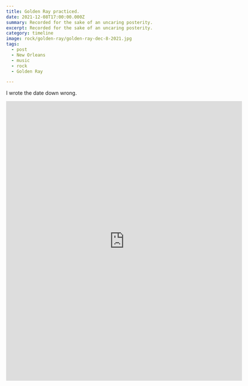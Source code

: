 ```yaml
---
title: Golden Ray practiced.
date: 2021-12-08T17:00:00.000Z
summary: Recorded for the sake of an uncaring posterity.
excerpt: Recorded for the sake of an uncaring posterity.
category: timeline
image: rock/golden-ray/golden-ray-dec-8-2021.jpg
tags:
  - post 
  - New Orleans
  - music
  - rock
  - Golden Ray

---
```


I wrote the date down wrong.

<iframe style="border: 0; width: 645px; height: 765px;" src="https://bandcamp.com/EmbeddedPlayer/album=1680888373/size=large/bgcol=ffffff/linkcol=0687f5/tracklist=false/transparent=true/" seamless><a href="https://goldenray.bandcamp.com/album/golden-ray-in-practice-december-8-2021">Golden Ray In Practice: December 8, 2021 by Golden Ray</a></iframe>

